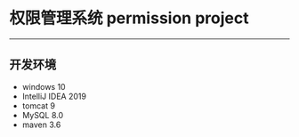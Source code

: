# 权限管理系统 permission project
***
## 开发环境
* windows 10
* IntelliJ IDEA 2019
* tomcat 9
* MySQL 8.0
* maven 3.6
